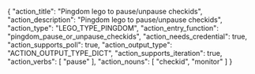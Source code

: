 {
"action_title": "Pingdom lego to pause/unpause checkids",
"action_description": "Pingdom lego to pause/unpause checkids",
"action_type": "LEGO_TYPE_PINGDOM",
"action_entry_function": "pingdom_pause_or_unpause_checkids",
"action_needs_credential": true,
"action_supports_poll": true,
"action_output_type": "ACTION_OUTPUT_TYPE_DICT",
"action_supports_iteration": true,
"action_verbs": [
"pause"
],
"action_nouns": [
"checkid",
"monitor"
]
}
